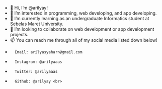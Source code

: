 - 👋 Hi, I’m @arilyay!
- 👀 I’m interested in programming, web developing, and app developing.
- 🌱 I’m currently learning as an undergraduate Informatics student at Sebelas Maret University.
- 💞️ I’m looking to collaborate on web development or app development projects.
- 📫 You can reach me through all of my social media listed down below!
-       Email: arilyasyaharn@gmail.com
-       Instagram: @arilyaaas
-       Twitter: @arilyaaas
-       Github: @arilyay <br>

<!---
arilyay/arilyay is a ✨ special ✨ repository because its `README.md` (this file) appears on your GitHub profile.
You can click the Preview link to take a look at your changes.
--->
